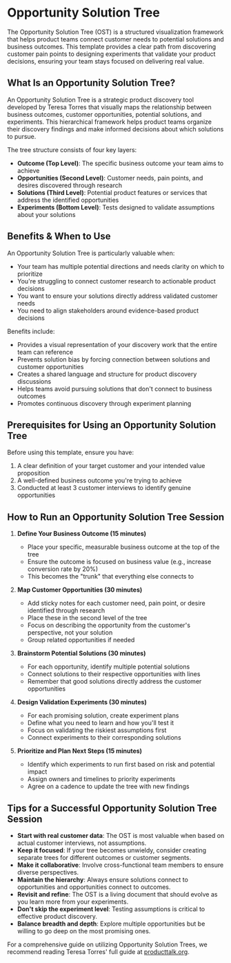 # Opportunity Solution Tree

The Opportunity Solution Tree (OST) is a structured visualization framework that helps product teams connect customer needs to potential solutions and business outcomes. This template provides a clear path from discovering customer pain points to designing experiments that validate your product decisions, ensuring your team stays focused on delivering real value.

## What Is an Opportunity Solution Tree?

An Opportunity Solution Tree is a strategic product discovery tool developed by Teresa Torres that visually maps the relationship between business outcomes, customer opportunities, potential solutions, and experiments. This hierarchical framework helps product teams organize their discovery findings and make informed decisions about which solutions to pursue.

The tree structure consists of four key layers:
- **Outcome (Top Level)**: The specific business outcome your team aims to achieve
- **Opportunities (Second Level)**: Customer needs, pain points, and desires discovered through research
- **Solutions (Third Level)**: Potential product features or services that address the identified opportunities
- **Experiments (Bottom Level)**: Tests designed to validate assumptions about your solutions

## Benefits & When to Use

An Opportunity Solution Tree is particularly valuable when:
- Your team has multiple potential directions and needs clarity on which to prioritize
- You're struggling to connect customer research to actionable product decisions
- You want to ensure your solutions directly address validated customer needs
- You need to align stakeholders around evidence-based product decisions

Benefits include:
- Provides a visual representation of your discovery work that the entire team can reference
- Prevents solution bias by forcing connection between solutions and customer opportunities
- Creates a shared language and structure for product discovery discussions
- Helps teams avoid pursuing solutions that don't connect to business outcomes
- Promotes continuous discovery through experiment planning

## Prerequisites for Using an Opportunity Solution Tree

Before using this template, ensure you have:
1. A clear definition of your target customer and your intended value proposition
2. A well-defined business outcome you're trying to achieve
3. Conducted at least 3 customer interviews to identify genuine opportunities

## How to Run an Opportunity Solution Tree Session

1. **Define Your Business Outcome (15 minutes)**
   - Place your specific, measurable business outcome at the top of the tree
   - Ensure the outcome is focused on business value (e.g., increase conversion rate by 20%)
   - This becomes the "trunk" that everything else connects to

2. **Map Customer Opportunities (30 minutes)**
   - Add sticky notes for each customer need, pain point, or desire identified through research
   - Place these in the second level of the tree
   - Focus on describing the opportunity from the customer's perspective, not your solution
   - Group related opportunities if needed

3. **Brainstorm Potential Solutions (30 minutes)**
   - For each opportunity, identify multiple potential solutions
   - Connect solutions to their respective opportunities with lines
   - Remember that good solutions directly address the customer opportunities

4. **Design Validation Experiments (30 minutes)**
   - For each promising solution, create experiment plans
   - Define what you need to learn and how you'll test it
   - Focus on validating the riskiest assumptions first
   - Connect experiments to their corresponding solutions

5. **Prioritize and Plan Next Steps (15 minutes)**
   - Identify which experiments to run first based on risk and potential impact
   - Assign owners and timelines to priority experiments
   - Agree on a cadence to update the tree with new findings

## Tips for a Successful Opportunity Solution Tree Session

- **Start with real customer data**: The OST is most valuable when based on actual customer interviews, not assumptions.
- **Keep it focused**: If your tree becomes unwieldy, consider creating separate trees for different outcomes or customer segments.
- **Make it collaborative**: Involve cross-functional team members to ensure diverse perspectives.
- **Maintain the hierarchy**: Always ensure solutions connect to opportunities and opportunities connect to outcomes.
- **Revisit and refine**: The OST is a living document that should evolve as you learn more from your experiments.
- **Don't skip the experiment level**: Testing assumptions is critical to effective product discovery.
- **Balance breadth and depth**: Explore multiple opportunities but be willing to go deep on the most promising ones.

For a comprehensive guide on utilizing Opportunity Solution Trees, we recommend reading Teresa Torres' full guide at [producttalk.org](https://www.producttalk.org/2023/12/opportunity-solution-trees/).